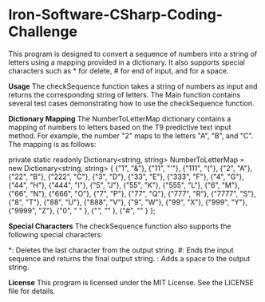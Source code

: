 # Iron-Software-CSharp-Coding-Challenge

This program is designed to convert a sequence of numbers into a string of letters using a mapping provided in a dictionary. It also supports special characters such as * for delete, # for end of input, and for a space.

**Usage**
The checkSequence function takes a string of numbers as input and returns the corresponding string of letters. The Main function contains several test cases demonstrating how to use the checkSequence function.

**Dictionary Mapping**
The NumberToLetterMap dictionary contains a mapping of numbers to letters based on the T9 predictive text input method. For example, the number "2" maps to the letters "A", "B", and "C". The mapping is as follows:


private static readonly Dictionary<string, string> NumberToLetterMap = new Dictionary<string, string> {
    {"1", "&"},
    {"11", "'"},
    {"111", "("},
    {"2", "A"},
    {"22", "B"},
    {"222", "C"},
    {"3", "D"},
    {"33", "E"},
    {"333", "F"},
    {"4", "G"},
    {"44", "H"},
    {"444", "I"},
    {"5", "J"},
    {"55", "K"},
    {"555", "L"},
    {"6", "M"},
    {"66", "N"},
    {"666", "O"},
    {"7", "P"},
    {"77", "Q"},
    {"777", "R"},
    {"7777", "S"},
    {"8", "T"},
    {"88", "U"},
    {"888", "V"},
    {"9", "W"},
    {"99", "X"},
    {"999", "Y"},
    {"9999", "Z"},
    {"0", " " },
    {"*", "*" },
    {"#", "" }
};

**Special Characters**
The checkSequence function also supports the following special characters:

*: Deletes the last character from the output string.
#: Ends the input sequence and returns the final output string.
: Adds a space to the output string.

**License**
This program is licensed under the MIT License. See the LICENSE file for details.
